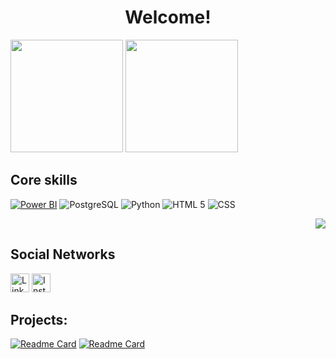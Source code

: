 <h1 align="center">Welcome!</h1>


<div>
<img height="180em" src="https://github-readme-stats.vercel.app/api?username=f-campos&show_icons=true&theme=tokyonight&include_all_commits=true&count_private=true"/>
<img height="180em" src="https://github-readme-stats.vercel.app/api/top-langs/?username=f-campos&layout=compact&langs_count=16&theme=tokyonight"/>
</div>


## Core skills
[![Power BI](https://img.shields.io/badge/PowerBI-F2C811?style=for-the-badge&logo=Power%20BI&logoColor=white)](https://dashboards.digital/p/fabianoferrazpbi) ![PostgreSQL](https://img.shields.io/badge/PostgreSQL-316192?style=for-the-badge&logo=postgresql&logoColor=white) ![Python](https://img.shields.io/badge/Python-FFD43B?style=for-the-badge&logo=python&logoColor=blue) ![HTML 5](https://img.shields.io/badge/HTML5-E34F26?style=for-the-badge&logo=html5&logoColor=white) ![CSS](https://img.shields.io/badge/CSS-239120?&style=for-the-badge&logo=css3&logoColor=white)<p align="right"><img alingn="center" src="https://profile-counter.glitch.me/F-Campos/count.svg" /></p>

## Social Networks
[<img src='https://img.shields.io/badge/LinkedIn-0077B5?style=for-the-badge&logo=linkedin&logoColor=white' alt='Linkedin' height='30'>](https://www.linkedin.com/in/fabianodecamposferraz/) [<img src='https://img.shields.io/badge/Instagram-E4405F?style=for-the-badge&logo=instagram&logoColor=white' alt='Instagram' height='30'>](https://www.instagram.com/fabianoferrazz/)


## Projects:
[![Readme Card](https://github-readme-stats.vercel.app/api/pin/?username=f-campos&repo=Dashboards-PowerBI&theme=tokyonight)](https://github.com/F-Campos/Dashboards-PowerBI) [![Readme Card](https://github-readme-stats.vercel.app/api/pin/?username=f-campos&repo=Do-Zero-ao-Data-Science&theme=tokyonight)](https://github.com/f-campos/Do-Zero-ao-Data-Science)
